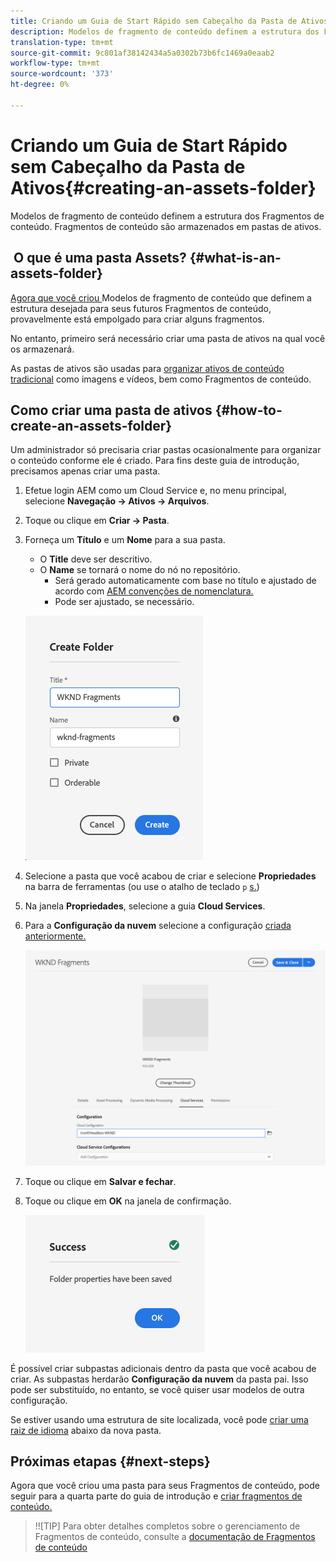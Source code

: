 ```yaml
---
title: Criando um Guia de Start Rápido sem Cabeçalho da Pasta de Ativos
description: Modelos de fragmento de conteúdo definem a estrutura dos Fragmentos de conteúdo. Fragmentos de conteúdo são armazenados em pastas de ativos.
translation-type: tm+mt
source-git-commit: 9c801af38142434a5a0302b73b6fc1469a0eaab2
workflow-type: tm+mt
source-wordcount: '373'
ht-degree: 0%

---
```



# Criando um Guia de Start Rápido sem Cabeçalho da Pasta de Ativos{#creating-an-assets-folder}

Modelos de fragmento de conteúdo definem a estrutura dos Fragmentos de conteúdo. Fragmentos de conteúdo são armazenados em pastas de ativos.

##  O que é uma pasta Assets? {#what-is-an-assets-folder}

[Agora que você criou ](create-content-model.md) Modelos de fragmento de conteúdo que definem a estrutura desejada para seus futuros Fragmentos de conteúdo, provavelmente está empolgado para criar alguns fragmentos.

No entanto, primeiro será necessário criar uma pasta de ativos na qual você os armazenará.

As pastas de ativos são usadas para [organizar ativos de conteúdo tradicional](/help/assets/manage-digital-assets.md) como imagens e vídeos, bem como Fragmentos de conteúdo.

## Como criar uma pasta de ativos {#how-to-create-an-assets-folder}

Um administrador só precisaria criar pastas ocasionalmente para organizar o conteúdo conforme ele é criado. Para fins deste guia de introdução, precisamos apenas criar uma pasta.

1. Efetue login AEM como um Cloud Service e, no menu principal, selecione **Navegação -> Ativos -> Arquivos**.
1. Toque ou clique em **Criar -> Pasta**.
1. Forneça um **Título** e um **Nome** para a sua pasta.
   * O **Title** deve ser descritivo.
   * O **Name** se tornará o nome do nó no repositório.
      * Será gerado automaticamente com base no título e ajustado de acordo com [AEM convenções de nomenclatura.](/help/implementing/developing/introduction/naming-conventions.md)
      * Pode ser ajustado, se necessário.

   ![Criar pasta](../assets/assets-folder-create.png)
1. Selecione a pasta que você acabou de criar e selecione **Propriedades** na barra de ferramentas (ou use o atalho de teclado `p` [s.](/help/sites-cloud/authoring/getting-started/keyboard-shortcuts.md))
1. Na janela **Propriedades**, selecione a guia **Cloud Services**.
1. Para a **Configuração da nuvem** selecione a configuração [criada anteriormente.](create-configuration.md)

   ![Configurar pasta de ativos](../assets/assets-folder-configure.png)
1. Toque ou clique em **Salvar e fechar**.
1. Toque ou clique em **OK** na janela de confirmação.

   ![Janela de confirmação](../assets/assets-folder-confirmation.png)

É possível criar subpastas adicionais dentro da pasta que você acabou de criar. As subpastas herdarão **Configuração da nuvem** da pasta pai. Isso pode ser substituído, no entanto, se você quiser usar modelos de outra configuração.

Se estiver usando uma estrutura de site localizada, você pode [criar uma raiz de idioma](/help/assets/translate-assets.md) abaixo da nova pasta.

## Próximas etapas {#next-steps}

Agora que você criou uma pasta para seus Fragmentos de conteúdo, pode seguir para a quarta parte do guia de introdução e [criar fragmentos de conteúdo.](create-content-fragment.md)

>!![TIP]
Para obter detalhes completos sobre o gerenciamento de Fragmentos de conteúdo, consulte a [documentação de Fragmentos de conteúdo](/help/assets/content-fragments/content-fragments.md)
